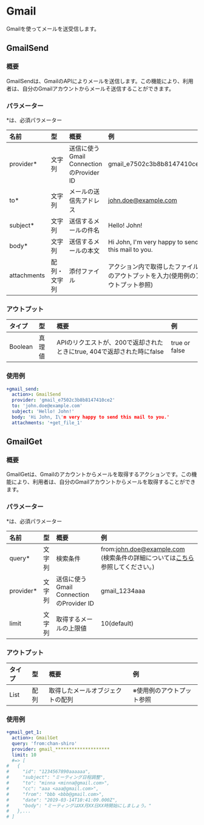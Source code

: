 # Gmail

Gmailを使ってメールを送受信します。

## GmailSend

### 概要

GmailSendは、GmailのAPIによりメールを送信します。この機能により、利用者は、自分のGmailアカウントからメールそ送信することができます。

### パラメーター

\*は、必須パラメーター

| 名前 | 型 | 概要 | 例 |
| :--- | :--- | :--- | :--- |
| provider\* | 文字列 | 送信に使うGmail ConnectionのProvider ID | gmail\_e7502c3b8b8147410ce2 |
| to\* | 文字列 | メールの送信先アドレス | john.doe@example.com |
| subject\* | 文字列 | 送信するメールの件名 | Hello! John! |
| body\* | 文字列 | 送信するメールの本文 | Hi John, I'm very happy to send this mail to you. |
| attachments | 配列・文字列 | 添付ファイル | アクション内で取得したファイルのアウトプットを入力(使用例のアウトプット参照) |

### アウトプット

| タイプ | 型 | 概要 | 例 |
| :--- | :--- | :--- | :--- |
| Boolean | 真理値 | APIのリクエストが、200で返却されたときにtrue, 404で返却された時にfalse | true or false |

### 使用例

```yaml
+gmail_send:
  action>: GmailSend
  provider: 'gmail_e7502c3b8b8147410ce2'
  to: 'john.doe@example.com'
  subject: 'Hello! John!'
  body: 'Hi John, I\'m very happy to send this mail to you.'
  attachments: '+get_file_1'
```

## GmailGet

### 概要

GmailGetは、Gmailのアカウントからメールを取得するアクションです。この機能により、利用者は、自分のGmailアカウントからメールを取得することができます。

### パラメーター

\*は、必須パラメーター

| 名前 | 型 | 概要 | 例 |
| :--- | :--- | :--- | :--- |
| query\* | 文字列 | 検索条件 | from:john.doe@example.com \(検索条件の詳細については[こちら](https://support.google.com/mail/answer/7190?hl=ja)参照してください。\) |
| provider\* | 文字列 | 送信に使うGmail ConnectionのProvider ID | gmail\_1234aaa |
| limit | 文字列 | 取得するメールの上限値 | 10\(default\) |

### アウトプット

| タイプ | 型 | 概要 | 例 |
| :--- | :--- | :--- | :--- |
| List | 配列 | 取得したメールオブジェクトの配列 | ※使用例のアウトプット参照 |

### 使用例

```yaml
+gmail_get_1:
  action>: GmailGet
  query: 'from:chan-shiro'
  provider: gmail_********************
  limit: 10
  #=> [
#   {
#     "id": "1234567890aaaaaa",
#     "subject": "ミーティング日程調整",
#     "to": "minna <minna@gmail.com>",
#     "cc": "aaa <aaa@gmail.com>",
#     "from": "bbb <bbb@gmail.com>",
#     "date": "2019-03-14T10:41:09.000Z",
#     "body": "ミーティングはXX月XX日XX時開始にしましょう。"
#   },...
# ]
```

